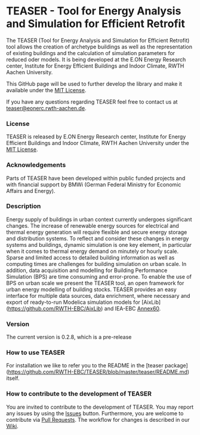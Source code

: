 # TEASER - Tool for Energy Analysis and Simulation for Efficient Retrofit

The TEASER (Tool for Energy Analysis and Simulation for Efficient Retrofit) tool
allows the creation of archetype buildings as well as the
representation of existing buildings and the calculation of simulation
parameters for reduced oder models. It is being developed at the E.ON Energy
Research center, Institute for Energy Efficient Buildings and Indoor Climate,
RWTH Aachen University.

This GitHub page will be used to further develop the library and make it
available under the 
[MIT License](https://github.com/RWTH-EBC/TEASER/blob/master/License.md).

If you have any questions regarding TEASER feel free to contact us at teaser@eonerc.rwth-aachen.de.

### License

TEASER is released by E.ON Energy
Research center, Institute for Energy Efficient Buildings and Indoor Climate,
RWTH Aachen University under the
[MIT License](https://github.com/RWTH-EBC/TEASER/blob/master/License.md).

### Acknowledgements

Parts of TEASER have been developed within public funded projects 
and with financial support by BMWi (German Federal Ministry for Economic 
Affairs and Energy).

### Description

Energy supply of buildings in urban context currently undergoes significant
changes. The increase of renewable energy sources for electrical and thermal
energy generation will require flexible and secure energy storage and
distribution systems. To reflect and consider these changes in energy systems
and buildings, dynamic simulation is one key element, in particular when it
comes to thermal energy demand on minutely or hourly scale.
Sparse and limited access to detailed building information as well as computing
times are challenges for building simulation on urban scale. In addition,
data acquisition and modelling for Building Performance Simulation (BPS) are
time consuming and error-prone. To enable the use of BPS on urban scale we
present the TEASER tool, an open framework for urban energy modelling of
building stocks. TEASER provides an easy interface for multiple data sources,
data enrichment, where necessary and export of ready-to-run Modelica simulation
models for [AixLib] (https://github.com/RWTH-EBC/AixLib) and
IEA-EBC [Annex60](https://github.com/iea-annex60/modelica-annex60).

### Version

The current version is 0.2.8, which is a pre-release

### How to use TEASER

For installation we like to refer you to the README in the [teaser 
package]
(https://github.com/RWTH-EBC/TEASER/blob/master/teaser/README.md) itself.

### How to contribute to the development of TEASER
You are invited to contribute to the development of TEASER. 
You may report any issues by using the [Issues](https://github.com/RWTH-EBC/TEASER/issues) button.
Furthermore, you are welcome to contribute via [Pull Requests](https://github.com/RWTH-EBC/TEASER/pulls). 
The workflow for changes is described in our [Wiki](https://github.com/RWTH-EBC/TEASER/wiki).

